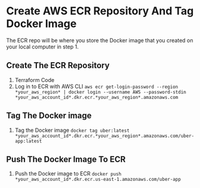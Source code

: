 # Create AWS ECR Repository And Tag Docker Image

The ECR repo will be where you store the Docker image that you created on your local computer in step 1.

## Create The ECR Repository
1. Terraform Code
2. Log in to ECR with AWS CLI
`aws ecr get-login-password --region *your_aws_region* | docker login --username AWS --password-stdin *your_aws_account_id*.dkr.ecr.*your_aws_region*.amazonaws.com`


## Tag The Docker image
1. Tag the Docker image
`docker tag uber:latest *your_aws_account_id*.dkr.ecr.*your_aws_region*.amazonaws.com/uber-app:latest`

## Push The Docker Image To ECR
1. Push the Docker image to ECR
`docker push *your_aws_account_id*.dkr.ecr.us-east-1.amazonaws.com/uber-app`